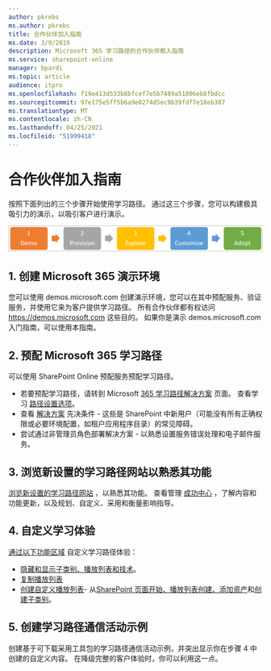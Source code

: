 ```yaml
---
author: pkrebs
ms.author: pkrebs
title: 合作伙伴加入指南
ms.date: 3/9/2019
description: Microsoft 365 学习路径的合作伙伴载入指南
ms.service: sharepoint-online
manager: bpardi
ms.topic: article
audience: itpro
ms.openlocfilehash: f19e413d533b8bfcef7e5b7489a51806eb8fbdcc
ms.sourcegitcommit: 97e175e5ff5b6a9e0274d5ec9b39fdf7e18eb387
ms.translationtype: MT
ms.contentlocale: zh-CN
ms.lasthandoff: 04/25/2021
ms.locfileid: "51999418"
---
```

# <a name="partner-onboarding-guide"></a>合作伙伴加入指南
按照下面列出的三个步骤开始使用学习路径。 通过这三个步骤，您可以构建极具吸引力的演示，以吸引客户进行演示。 

![图表说明了五个步骤的载入过程。](media/cg-partner-getfam.png)

## <a name="1-create-a-microsoft-365-demonstration-environment"></a>1. 创建 Microsoft 365 演示环境
您可以使用 demos.microsoft.com 创建演示环境，您可以在其中预配服务、验证服务，并使用它来为客户提供学习路径。 所有合作伙伴都有权访问 https://demos.microsoft.com 这些目的。 如果你是演示 demos.microsoft.com 入门指南，可以使用本指南。

## <a name="2-provision-microsoft-365-learning-pathways"></a>2. 预配 Microsoft 365 学习路径
可以使用 SharePoint Online 预配服务预配学习路径。
- 若要预配学习路径，请转到 Microsoft [365 学习路径解决方案](https://provisioning.sharepointpnp.com/details/3df8bd55-b872-4c9d-88e3-6b2f05344239) 页面。 查看学习 [路径设置选项](./custom_setupoptions.md)。 
- 查看 [解决方案](./custom_provision.md) 先决条件 - 这些是 SharePoint 中新用户（可能没有所有正确权限或必要环境配置，如租户应用程序目录）的常见障碍。
- 尝试通过非管理员角色部署解决方案 - 以熟悉设置服务错误处理和电子邮件服务。

## <a name="3-explore-your-newly-provisioned-learning-pathways-site-to-get-familiar-with-its-capabilities"></a>3. 浏览新设置的学习路径网站以熟悉其功能
[浏览新设置的学习路径网站](./custom_exploresite.md) ，以熟悉其功能。 查看管理 [成功中心](./custom_successcenter.md) ，了解内容和功能更新，以及规划、自定义、采用和衡量影响指导。

## <a name="4-customize-the-learning-experience"></a>4. 自定义学习体验
[通过以下功能区域](./custom_overview.md) 自定义学习路径体验：
- [隐藏和显示子类别、](./custom_hideshowsub.md)[播放列表](./custom_hideshowplaylists.md)[和技术](./custom_hideshowtech.md)。
- [复制播放列表](./custom_copyplaylist.md)
- [创建自定义播放列表](./custom_createnewplaylist.md)- 从[SharePoint 页面开始、](./custom_createnewpage.md)[播放列表创建](./custom_createnewplaylist.md)[、添加资产](./custom_addassets.md)和[创建子类别](./custom_createnewcat.md)。

## <a name="5-create-a-sample-learning-pathways-communication-campaign"></a>5. 创建学习路径通信活动示例
创建基于可下载采用工具包的学习路径通信活动示例[](https://teamworktools.azurewebsites.net/m365lp/m365lpadoptionkit.zip)，并突出显示你在步骤 4 中创建的自定义内容。 在降级完整的客户体验时，你可以利用这一点。